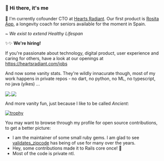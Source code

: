 ### 👋 Hi there, it's me

🔭  I'm currently cofounder CTO at [Hearts Radiant](https://heartsradiant.com). Our first product is [Rosita App](http://rositalongevity.com/), a longevity coach for seniors available for the moment in Spain. 

~ _We exist to extend Healthy Lifespan_

✨✨   **We're hiring!** 

If you're passionate about technology, digital product, user experience and caring for others, have a look at our openings at https://heartsradiant.com/jobs

And now some vanity stats. They're wildly innacurate though, most of my work happens in private repos - no dart, no python, no ML, no typescript, no java (yikes) ... 

<a href="https://github.com/dgilperez">
  <img align="center" src="https://github-readme-stats.vercel.app/api?username=dgilperez&count_private=true&include_all_commits=true&show_icons=true&theme=github_dark" />
</a>
<a href="https://github.com/dgilperez">
  <img align="center" src="https://github-readme-stats.vercel.app/api/top-langs?username=dgilperez&langs_count=10&layout=compact&exclude_repo=wordpress&theme=github_dark&count_private=true" />
</a>

And more vanity fun, just because I like to be called _Ancient_: 

[![trophy](https://github-profile-trophy.vercel.app/?username=dgilperez&theme=onedark)](https://github.com/ryo-ma/github-profile-trophy)

You may want to browse through my profile for open source contributions, to get a better picture: 

- I am the maintainer of some small ruby gems. I am glad to see [validates_zipcode](https://github.com/dgilperez/validates_zipcode) has being of use for many over the years.
- Hey, some contributions made it to Rails core once! 🤗 
- Most of the code is private ntl.
